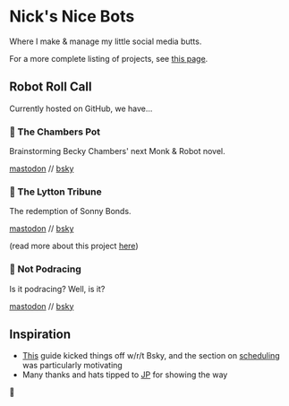 # Nick's Nice Bots

Where I make & manage my little social media butts.

For a more complete listing of projects, see [this page](https://nicknicknicknick.net/bots.html).

## Robot Roll Call

Currently hosted on GitHub, we have...

### 📝 The Chambers Pot

Brainstorming Becky Chambers' next Monk & Robot novel.

[mastodon](https://mastodon.social/@the_chambers_pot) // [bsky](https://bsky.app/profile/chambers.nicknicknicknick.net)

### 📰 The Lytton Tribune

The redemption of Sonny Bonds.

[mastodon](https://mastodon.social/@TheLyttonTribune) // [bsky](https://bsky.app/profile/lytton.nicknicknicknick.net)

(read more about this project [here](https://nicknicknicknick.net/notes/2024/05/28/bot-the-lytton-tribune.html))

### 🏁 Not Podracing

Is it podracing? Well, is it?

[mastodon](https://mastodon.social/@NotPodracing) // [bsky](https://bsky.app/profile/podracing.nicknicknicknick.net)

## Inspiration

- [This](https://philna.sh/blog/2023/05/01/build-bots-on-bluesky-with-typescript/) guide kicked things off w/r/t Bsky, and the section on [scheduling](https://philna.sh/blog/2023/05/01/build-bots-on-bluesky-with-typescript/#scheduling-the-workflow) was particularly motivating
- Many thanks and hats tipped to [JP](http://vectorpoem.com/bots/) for showing the way

🍑
